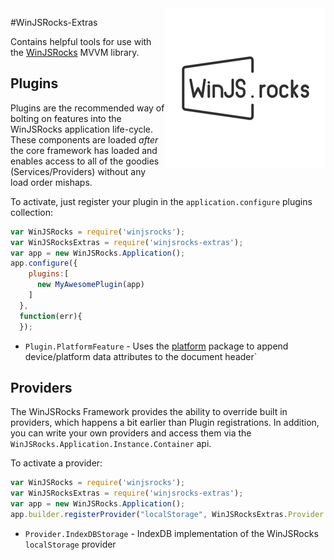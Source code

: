 <img align="right" src="https://raw.githubusercontent.com/DeepElement/winjsrocks/stable/docs/logos/WinJS.rocks-256x256.png">

#WinJSRocks-Extras

Contains helpful tools for use with the [WinJSRocks](http://winjs.rocks) MVVM library. 

## Plugins 
Plugins are the recommended way of bolting on features into the WinJSRocks application life-cycle.
These components are loaded *after* the core framework has loaded and enables access to all of the goodies (Services/Providers) without any load order mishaps.

To activate, just register your plugin in the `application.configure` plugins collection:
``` javascript
var WinJSRocks = require('winjsrocks');
var WinJSRocksExtras = require('winjsrocks-extras');
var app = new WinJSRocks.Application();
app.configure({
    plugins:[
      new MyAwesomePlugin(app)
    ]
  },
  function(err){
  });
``` 

- `Plugin.PlatformFeature` - Uses the [platform](https://www.npmjs.com/package/platform) package to append device/platform data attributes to the document header`


## Providers
The WinJSRocks Framework provides the ability to override built in providers, which happens a bit earlier than Plugin registrations. In addition, you can write your own providers and access them via the `WinJSRocks.Application.Instance.Container` api.

To activate a provider:
``` javascript
var WinJSRocks = require('winjsrocks');
var WinJSRocksExtras = require('winjsrocks-extras');
var app = new WinJSRocks.Application();
app.builder.registerProvider("localStorage", WinJSRocksExtras.Provider.IndexDBStorage);
``` 

- `Provider.IndexDBStorage` - IndexDB implementation of the WinJSRocks `localStorage` provider

